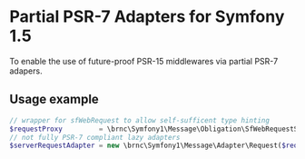 Partial PSR-7 Adapters for Symfony 1.5
======================================

To enable the use of future-proof PSR-15 middlewares via partial PSR-7 adapers.

## Usage example
```php
// wrapper for sfWebRequest to allow self-sufficent type hinting
$requestProxy         = \brnc\Symfony1\Message\Obligation\SfWebRequestSubsetProxy::create($sfWebRequest);
// not fully PSR-7 compliant lazy adapters
$serverRequestAdapter = new \brnc\Symfony1\Message\Adapter\Request($requestProxy);
```
